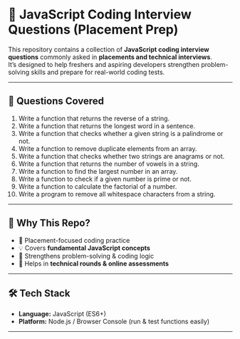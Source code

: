 # 🚀 JavaScript Coding Interview Questions (Placement Prep)

This repository contains a collection of **JavaScript coding interview questions** commonly asked in **placements and technical interviews**.  
It’s designed to help freshers and aspiring developers strengthen problem-solving skills and prepare for real-world coding tests.

---

## 📌 Questions Covered
1. Write a function that returns the reverse of a string.  
2. Write a function that returns the longest word in a sentence.  
3. Write a function that checks whether a given string is a palindrome or not.  
4. Write a function to remove duplicate elements from an array.  
5. Write a function that checks whether two strings are anagrams or not.  
6. Write a function that returns the number of vowels in a string.  
7. Write a function to find the largest number in an array.  
8. Write a function to check if a given number is prime or not.  
9. Write a function to calculate the factorial of a number.  
10. Write a program to remove all whitespace characters from a string.  

---

## 🎯 Why This Repo?
- 📖 Placement-focused coding practice  
- 💡 Covers **fundamental JavaScript concepts**  
- 🔑 Strengthens problem-solving & coding logic  
- 🧩 Helps in **technical rounds & online assessments**  

---

## 🛠 Tech Stack
- **Language:** JavaScript (ES6+)
- **Platform:** Node.js / Browser Console (run & test functions easily)

---


